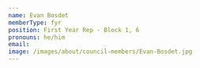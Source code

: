 ```yaml
---
name: Evan Bosdet
memberType: fyr
position: First Year Rep - Block 1, 6
pronouns: he/him
email: 
image: /images/about/council-members/Evan-Bosdet.jpg
---
```

